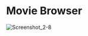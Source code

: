 # Movie Browser


![Screenshot_2-8](https://user-images.githubusercontent.com/81611844/212535821-942472c5-9a7b-4713-aad3-2476e8705236.png)
